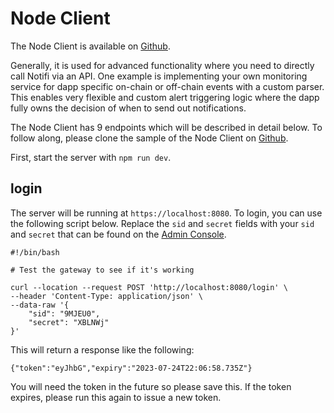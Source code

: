 # Node Client

The Node Client is available on [Github](https://github.com/notifi-network/notifi-sdk-ts/tree/main/packages/notifi-node).

Generally, it is used for advanced functionality where you need to directly
call Notifi via an API. One example is implementing your own monitoring
service for dapp specific on-chain or off-chain events with a custom parser.
This enables very flexible and custom alert triggering logic where the dapp
fully owns the decision of when to send out notifications.

The Node Client has 9 endpoints which will be described in detail below.
To follow along, please clone the sample of the Node Client on
[Github](https://github.com/notifi-network/notifi-sdk-ts/tree/main/packages/notifi-node-sample).

First, start the server with `npm run dev`.

## login

The server will be running at `https://localhost:8080`. To login, you can use the following script below.
Replace the `sid` and `secret` fields with your `sid` and `secret` that can be found on the
[Admin Console](https://admin.dev.notifi.network/).

```
#!/bin/bash

# Test the gateway to see if it's working

curl --location --request POST 'http://localhost:8080/login' \
--header 'Content-Type: application/json' \
--data-raw '{
    "sid": "9MJEU0",
    "secret": "XBLNWj"
}'
```

This will return a response like the following:

```
{"token":"eyJhbG","expiry":"2023-07-24T22:06:58.735Z"}
```

You will need the token in the future so please save this. If the token
expires, please run this again to issue a new token.
